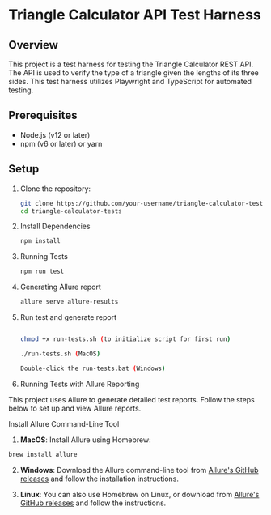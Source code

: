 # Triangle Calculator API Test Harness

## Overview

This project is a test harness for testing the Triangle Calculator REST API. The API is used to verify the type of a triangle given the lengths of its three sides. This test harness utilizes Playwright and TypeScript for automated testing.

## Prerequisites

- Node.js (v12 or later)
- npm (v6 or later) or yarn

## Setup

1. Clone the repository:

   ```sh
   git clone https://github.com/your-username/triangle-calculator-tests.git
   cd triangle-calculator-tests

2. Install Dependencies
    ```sh
   npm install

4. Running Tests
    ```sh
   npm run test

5. Generating Allure report
   ```sh
   allure serve allure-results

6. Run test and generate report 
    ```sh

    chmod +x run-tests.sh (to initialize script for first run)

   ./run-tests.sh (MacOS)

   Double-click the run-tests.bat (Windows)


8. Running Tests with Allure Reporting 

This project uses Allure to generate detailed test reports. Follow the steps below to set up and view Allure reports. 


Install Allure Command-Line Tool

 1. **MacOS**: Install Allure using Homebrew: 
 ```bash 
 brew install allure 
 ``` 

 2. **Windows**: Download the Allure command-line tool from [Allure's GitHub releases](https://github.com/allure-framework/allure2/releases) and follow the installation instructions. 
 
 3. **Linux**: You can also use Homebrew on Linux, or download from [Allure's GitHub releases](https://github.com/allure-framework/allure2/releases) and follow the instructions.
